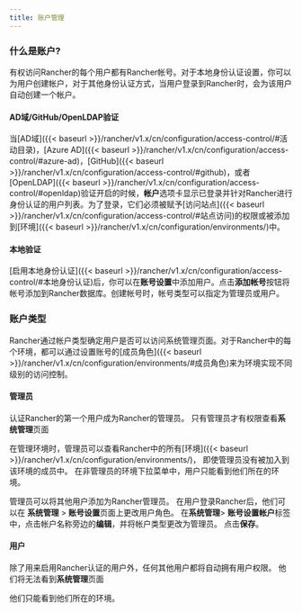 ```yaml
---
title: 账户管理
---
```


### 什么是账户?

有权访问Rancher的每个用户都有Rancher帐号。对于本地身份认证设置，你可以为用户创建帐户，对于其他身份认证方式，当用户登录到Rancher时，会为该用户自动创建一个帐户。

#### AD域/GitHub/OpenLDAP验证

当[AD域]({{< baseurl >}}/rancher/v1.x/cn/configuration/access-control/#活动目录)，[Azure AD]({{< baseurl >}}/rancher/v1.x/cn/configuration/access-control/#azure-ad)，[GitHub]({{< baseurl >}}/rancher/v1.x/cn/configuration/access-control/#github)，或者[OpenLDAP]({{< baseurl >}}/rancher/v1.x/cn/configuration/access-control/#openldap)验证开启的时候，**帐户**选项卡显示已登录并针对Rancher进行身份认证的用户列表。为了登录，它们必须被赋予[访问站点]({{< baseurl >}}/rancher/v1.x/cn/configuration/access-control/#站点访问)的权限或被添加到[环境]({{< baseurl >}}/rancher/v1.x/cn/configuration/environments/)中。

#### 本地验证

[启用本地身份认证]({{< baseurl >}}/rancher/v1.x/cn/configuration/access-control/#本地身份认证)后，你可以在**账号设置**中添加用户。点击**添加帐号**按钮将帐号添加到Rancher数据库。创建帐号时，帐号类型可以指定为管理员或用户。

### 账户类型

Rancher通过帐户类型确定用户是否可以访问系统管理页面。对于Rancher中的每个环境，都可以通过设置账号的[成员角色]({{< baseurl >}}/rancher/v1.x/cn/configuration/environments/#成员角色)来为环境实现不同级别的访问控制。

#### 管理员

认证Rancher的第一个用户成为Rancher的管理员。 只有管理员才有权限查看**系统管理**页面

在管理环境时，管理员可以查看Rancher中的所有[环境]({{< baseurl >}}/rancher/v1.x/cn/configuration/environments/)， 即使管理员没有被加入到该环境的成员中。 在非管理员的环境下拉菜单中，用户只能看到他们所在的环境。

管理员可以将其他用户添加为Rancher管理员。 在用户登录Rancher后，他们可以在 **系统管理** > **账号设置**页面上更改用户角色。 在**系统管理**> **账号设置帐户**标签中，点击帐户名称旁边的**编辑**，并将帐户类型更改为管理员。 点击**保存**。

#### 用户

除了用来启用Rancher认证的用户外，任何其他用户都将自动拥有用户权限。 他们将无法看到**系统管理**页面

他们只能看到他们所在的环境。
